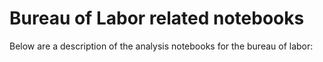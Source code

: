 # Bureau of Labor related notebooks

Below are a description of the analysis notebooks for the bureau of labor:
